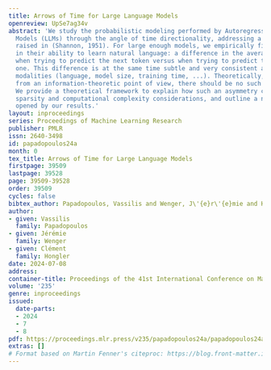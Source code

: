 ```yaml
---
title: Arrows of Time for Large Language Models
openreview: UpSe7ag34v
abstract: 'We study the probabilistic modeling performed by Autoregressive Large Language
  Models (LLMs) through the angle of time directionality, addressing a question first
  raised in (Shannon, 1951). For large enough models, we empirically find a time asymmetry
  in their ability to learn natural language: a difference in the average log-perplexity
  when trying to predict the next token versus when trying to predict the previous
  one. This difference is at the same time subtle and very consistent across various
  modalities (language, model size, training time, ...). Theoretically, this is surprising:
  from an information-theoretic point of view, there should be no such difference.
  We provide a theoretical framework to explain how such an asymmetry can appear from
  sparsity and computational complexity considerations, and outline a number of perspectives
  opened by our results.'
layout: inproceedings
series: Proceedings of Machine Learning Research
publisher: PMLR
issn: 2640-3498
id: papadopoulos24a
month: 0
tex_title: Arrows of Time for Large Language Models
firstpage: 39509
lastpage: 39528
page: 39509-39528
order: 39509
cycles: false
bibtex_author: Papadopoulos, Vassilis and Wenger, J\'{e}r\'{e}mie and Hongler, Cl\'{e}ment
author:
- given: Vassilis
  family: Papadopoulos
- given: Jérémie
  family: Wenger
- given: Clément
  family: Hongler
date: 2024-07-08
address:
container-title: Proceedings of the 41st International Conference on Machine Learning
volume: '235'
genre: inproceedings
issued:
  date-parts:
  - 2024
  - 7
  - 8
pdf: https://proceedings.mlr.press/v235/papadopoulos24a/papadopoulos24a.pdf
extras: []
# Format based on Martin Fenner's citeproc: https://blog.front-matter.io/posts/citeproc-yaml-for-bibliographies/
---
```

